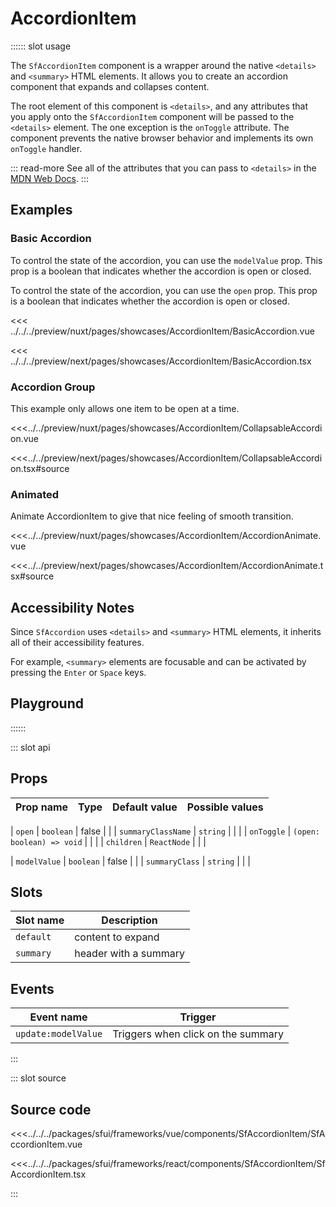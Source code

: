 # AccordionItem

:::::: slot usage

The `SfAccordionItem` component is a wrapper around the native `<details>` and `<summary>` HTML elements. It allows you to create an accordion component that expands and collapses content.

The root element of this component is `<details>`, and any attributes that you apply onto the `SfAccordionItem` component will be passed to the `<details>` element. The one exception is the `onToggle` attribute. The component prevents the native browser behavior and implements its own `onToggle` handler.

::: read-more
See all of the attributes that you can pass to `<details>` in the [MDN Web Docs](https://developer.mozilla.org/en-US/docs/Web/HTML/Element/details).
:::

## Examples

### Basic Accordion

<!-- vue -->
To control the state of the accordion, you can use the `modelValue` prop. This prop is a boolean that indicates whether the accordion is open or closed.
<!-- end vue -->
<!-- react -->
To control the state of the accordion, you can use the `open` prop. This prop is a boolean that indicates whether the accordion is open or closed.
<!-- end react -->


<Showcase showcase-name="AccordionItem/BasicAccordion" style="min-height:400px">

<!-- vue -->
<<< ../../../preview/nuxt/pages/showcases/AccordionItem/BasicAccordion.vue
<!-- end vue -->
<!-- react -->
<<< ../../../preview/next/pages/showcases/AccordionItem/BasicAccordion.tsx
<!-- end react -->

</Showcase>

### Accordion Group

This example only allows one item to be open at a time.

<Showcase showcase-name="AccordionItem/CollapsableAccordion" style="min-height:400px">

<!-- vue -->
<<<../../preview/nuxt/pages/showcases/AccordionItem/CollapsableAccordion.vue
<!-- end vue -->
<!-- react -->
<<<../../preview/next/pages/showcases/AccordionItem/CollapsableAccordion.tsx#source
<!-- end react -->

</Showcase>

### Animated

Animate AccordionItem to give that nice feeling of smooth transition.

<Showcase showcase-name="AccordionItem/AccordionAnimate" style="min-height:400px">

<!-- vue -->
<<<../../preview/nuxt/pages/showcases/AccordionItem/AccordionAnimate.vue
<!-- end vue -->
<!-- react -->
<<<../../preview/next/pages/showcases/AccordionItem/AccordionAnimate.tsx#source
<!-- end react -->

</Showcase>

## Accessibility Notes

Since `SfAccordion` uses `<details>` and `<summary>` HTML elements, it inherits all of their accessibility features.

For example, `<summary>` elements are focusable and can be activated by pressing the `Enter` or `Space` keys.

## Playground

<Generate />

::::::

::: slot api

## Props

| Prop name         | Type                      | Default value | Possible values |
| ----------------- | ------------------------- | ------------- | --------------- |
<!-- react -->
| `open`              | `boolean`                 | false         |                 |
| `summaryClassName`  | `string`                  |               |                 |
| `onToggle`          | `(open: boolean) => void` |               |                 |
| `children`          | `ReactNode`               |               |                 |
<!-- end react -->
<!-- vue -->
| `modelValue`        | `boolean`                 | false         |                 |
| `summaryClass`      | `string`                  |               |                 |
<!-- end vue -->

<!-- vue -->
## Slots

| Slot name | Description           |
| --------- | --------------------- |
| `default`   | content to expand     |
| `summary`   | header with a summary |

## Events

| Event name            | Trigger                            |
| --------------------- | ---------------------------------- |
| `update:modelValue`     | Triggers when click on the summary |
<!-- end vue -->

:::

::: slot source

## Source code

<!-- vue -->
<<<../../../packages/sfui/frameworks/vue/components/SfAccordionItem/SfAccordionItem.vue
<!-- end vue -->
<!-- react -->
<<<../../../packages/sfui/frameworks/react/components/SfAccordionItem/SfAccordionItem.tsx
<!-- end react -->

:::
